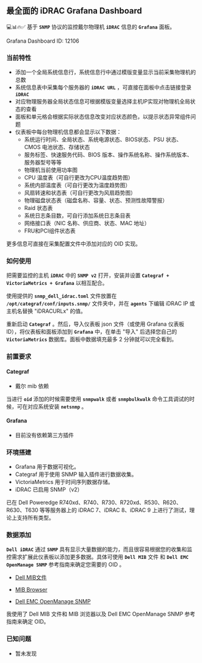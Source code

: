## 最全面的 iDRAC Grafana Dashboard
💻📊🔥✅
基于 **`SNMP`** 协议的监控戴尔物理机 **`iDRAC`** 信息的 **`Grafana`** 面板。

Grafana Dashboard ID: 12106

### 当前特性
- 添加一个全局系统信息行，系统信息行中通过模版变量显示当前采集物理机的总数
- 系统信息表中采集每个服务器的 **`iDRAC URL`** ，可直接在面板中点击链接登录 **`iDRAC`**
- 对应物理服务器全局状态信息可根据模版变量选择主机IP实现对物理机全局状态的查看
- 面板和单元格会根据实际状态信息改变对应状态颜色，以提示状态异常组件问题
- 仪表板中每台物理机信息都会显示以下数据：
    - 系统运行时间、全局状态、系统电源状态、BIOS状态、PSU 状态、CMOS 电池状态、存储状态
    - 服务标签、快速服务代码、BIOS 版本、操作系统名称、操作系统版本、服务器型号等等
    - 物理机当前使用功率图
    - CPU 温度表（可自行更改为CPU温度趋势图）
    - 系统内部温度表（可自行更改为温度趋势图）
    - 风扇转速和状态表（可自行更改为风扇趋势图）
    - 物理磁盘状态表（磁盘名称、容量、状态、预测性故障警报）
    - Raid 状态表
    - 系统日志条目数，可自行添加系统日志条目表
    - 网络接口表（NIC 名称、供应商、状态、MAC 地址）
    - FRU和PCI组件状态表

更多信息可直接在采集配置文件中添加对应的 OID 实现。 

### 如何使用

把需要监控的主机 **`iDRAC`** 中的 **`SNMP v2`** 打开，安装并设置 **`Categraf + VictoriaMetrics + Grafana`** 以相互配合。

使用提供的 **`snmp_dell_idrac.toml`** 文件放置在 **`/opt/categraf/conf/inputs.snmp/`** 文件夹中，并在 **`agents`** 下编辑 iDRAC IP 或主机名替换 "iDRACURLx" 的值。

重新启动 **`Categraf`** 。然后，导入仪表板 json 文件（或使用 Grafana 仪表板 ID），将仪表板和面板添加到 **`Grafana`** 中，在单击 "导入" 后选择您自己的 **`VictoriaMetrics`** 数据库。面板中数据填充最多 2 分钟就可以完全看到。

### 前置要求

#### Categraf

- 戴尔 mib 依赖

当进行 **`oid`** 添加的时候需要使用 **`snmpwalk`** 或者 **`snmpbulkwalk`** 命令工具调试的时候，可在对应系统安装 **`netsnmp`** 。

#### Grafana

- 目前没有依赖第三方插件


### 环境搭建

- Grafana 用于数据可视化。
- Categraf 用于使用 SNMP 输入插件进行数据收集。
- VictoriaMetrics 用于时间序列数据存储。
- iDRAC 已启用 SNMP（v2）

已在 Dell Poweredge R740xd、R740、R730、R720xd、R530、R620、R630、T630 等等服务器上的 iDRAC 7、iDRAC 8、iDRAC 9 上进行了测试，理论上支持所有类型。

### 数据添加

**`Dell iDRAC`** 通过 **`SNMP`** 具有显示大量数据的能力，而且很容易根据您的收集和监控需求扩展此仪表板以添加更多数据。具体可使用 **`Dell MIB`** 文件 和 **`Dell EMC OpenManage SNMP`** 参考指南来确定您需要的 OID 。

- [Dell MIB文件](https://www.dell.com/support/kbdoc/zh-cn/000177052/%E5%A6%82%E4%BD%95-%E6%9F%A5%E6%89%BE-%E6%88%B4%E5%B0%94-%E7%AE%A1%E7%90%86-%E4%BF%A1%E6%81%AF-%E5%BA%93-mib-%E6%96%87%E4%BB%B6)

- [MIB Browser](https://www.ireasoning.com/mibbrowser.shtml)

- [Dell EMC OpenManage SNMP](https://www.dell.com/support/manuals/zh-cn/openmanage-software-v10.1.0.0/om_snmp_10.1_refguide_pub/dell-emc-openmanage-snmp-reference-guide-version-10.1.0.0?spm=wolaidingtalk.workspace.0.0.6a1b76c6pEAzCq&guid=guid-5b8de7b7-879f-45a4-88e0-732155904029&lang=en-us)

我使用了 Dell MIB 文件和 MIB 浏览器以及 Dell EMC OpenManage SNMP 参考指南来确定 OID。

### 已知问题

- 暂未发现
